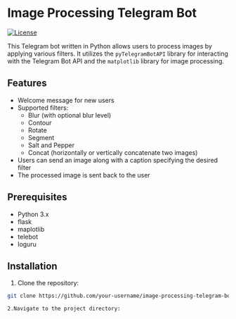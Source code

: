 # Image Processing Telegram Bot

[![License](https://img.shields.io/badge/License-MIT-green.svg)](LICENSE)

This Telegram bot written in Python allows users to process images by applying various filters. It utilizes the `pyTelegramBotAPI` library for interacting with the Telegram Bot API and the `matplotlib` library for image processing.

## Features

- Welcome message for new users
- Supported filters:
  - Blur (with optional blur level)
  - Contour
  - Rotate
  - Segment
  - Salt and Pepper
  - Concat (horizontally or vertically concatenate two images)
- Users can send an image along with a caption specifying the desired filter
- The processed image is sent back to the user

## Prerequisites

- Python 3.x
- flask
- maplotlib
- telebot
- loguru

## Installation

1. Clone the repository:

```bash
git clone https://github.com/your-username/image-processing-telegram-bot.git

2.Navigate to the project directory:

